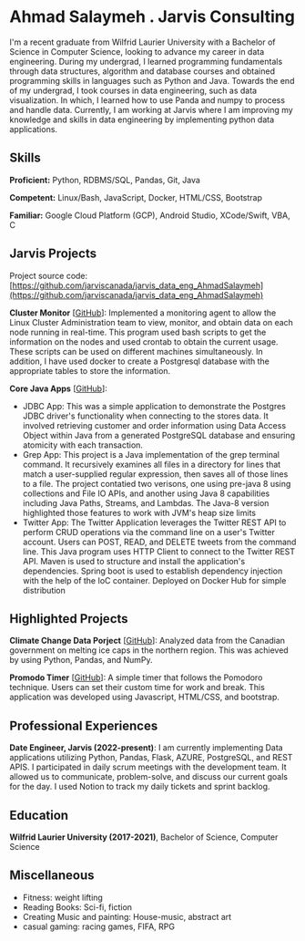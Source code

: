 # Ahmad Salaymeh . Jarvis Consulting

I'm a recent graduate from Wilfrid Laurier University with a Bachelor of Science in Computer Science, looking to advance my career in data engineering. During my undergrad, I learned programming fundamentals through data structures, algorithm and database courses and obtained programming skills in languages such as Python and Java. Towards the end of my undergrad, I took courses in data engineering, such as data visualization. In which, I learned how to use Panda and numpy to process and handle data. Currently, I am working at Jarvis where I am improving my knowledge and skills in data engineering by implementing python data applications.

## Skills

**Proficient:** Python, RDBMS/SQL, Pandas, Git, Java

**Competent:** Linux/Bash, JavaScript, Docker, HTML/CSS, Bootstrap

**Familiar:** Google Cloud Platform (GCP), Android Studio, XCode/Swift, VBA, C

## Jarvis Projects

Project source code: [https://github.com/jarviscanada/jarvis_data_eng_AhmadSalaymeh](https://github.com/jarviscanada/jarvis_data_eng_AhmadSalaymeh)


**Cluster Monitor** [[GitHub](https://github.com/jarviscanada/jarvis_data_eng_AhmadSalaymeh/tree/master/linux_sql)]: Implemented a monitoring agent to allow the Linux Cluster Administration team to view, monitor, and obtain data on each node running in real-time. This program used bash scripts to get the information on the nodes and used crontab to obtain the current usage. These scripts can be used on different machines simultaneously. In addition, I have used docker to create a Postgresql database  with the appropriate tables to store the information.

**Core Java Apps** [[GitHub](https://github.com/jarviscanada/jarvis_data_eng_AhmadSalaymeh/tree/master/core_java)]:
      
  - JDBC App: This was a simple application to demonstrate the Postgres JDBC driver's functionality when connecting to the stores data. It involved retrieving customer and order information using Data Access Object within Java from a generated PostgreSQL database and ensuring atomicity with each transaction.
  - Grep App: This project is a Java implementation of the grep terminal command. It recursively examines all files in a directory for lines that match a user-supplied regular expression, then saves all of those lines to a file. The project contatied two verisons, one using pre-java 8 using collections and File IO APIs, and another using Java 8 capabilities including Java Paths, Streams, and Lambdas. The Java-8 version highlighted those features to work with JVM's heap size limits
  - Twitter App: The Twitter Application leverages the Twitter REST API to perform CRUD operations via the command line on a user's Twitter account. Users can POST, READ, and DELETE tweets from the command line. This Java program uses HTTP Client to connect to the Twitter REST API. Maven is used to structure and install the application's dependencies. Spring boot is used to establish dependency injection with the help of the IoC container. Deployed on Docker Hub for simple distribution


## Highlighted Projects
**Climate Change Data Porject** [[GitHub](https://github.com/salaymeh/CP321-project/blob/main/cp321_project_ice.ipynb)]: Analyzed data from the Canadian government on melting ice caps in the northern region. This was achieved by using Python, Pandas, and NumPy.

**Promodo Timer** [[GitHub](https://salaymeh.github.io/pomodor-timer/)]: A simple timer that follows the Pomodoro technique. Users can set their custom time for work and break. This application was developed using Javascript, HTML/CSS, and bootstrap.


## Professional Experiences

**Date Engineer, Jarvis (2022-present)**: I am currently implementing Data applications utilizing Python, Pandas, Flask, AZURE, PostgreSQL, and REST APIS. I participated in daily scrum meetings with the development team. It allowed us to communicate, problem-solve, and discuss our current goals for the day. I used Notion to track my daily tickets and sprint backlog.


## Education
**Wilfrid Laurier University (2017-2021)**, Bachelor of Science, Computer Science


## Miscellaneous
- Fitness: weight lifting
- Reading Books: Sci-fi, fiction
- Creating Music and painting: House-music, abstract art
- casual gaming: racing games, FIFA, RPG